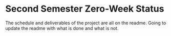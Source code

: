 Second Semester Zero-Week Status
================================

The schedule and deliverables of the project are all on the readme. Going to 
update the readme with what is done and what is not.
